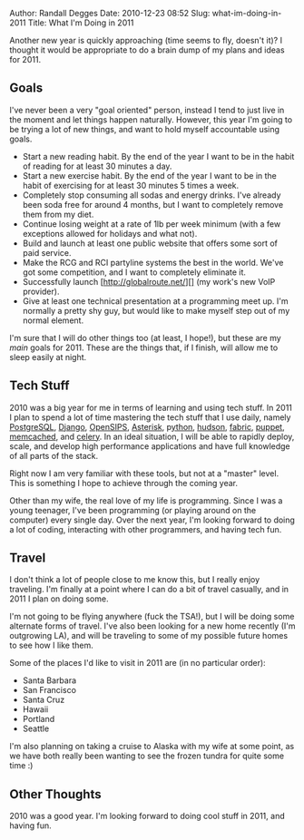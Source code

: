 Author: Randall Degges
Date: 2010-12-23 08:52
Slug: what-im-doing-in-2011
Title: What I'm Doing in 2011


Another new year is quickly approaching (time seems to fly, doesn't it)? I
thought it would be appropriate to do a brain dump of my plans and ideas for
2011.


## Goals

I've never been a very "goal oriented" person, instead I tend to just live in
the moment and let things happen naturally. However, this year I'm going to be
trying a lot of new things, and want to hold myself accountable using goals.

-   Start a new reading habit. By the end of the year I want to be in the habit
    of reading for at least 30 minutes a day.
-   Start a new exercise habit. By the end of the year I want to be in the habit
    of exercising for at least 30 minutes 5 times a week.
-   Completely stop consuming all sodas and energy drinks. I've already been
    soda free for around 4 months, but I want to completely remove them from my
    diet.
-   Continue losing weight at a rate of 1lb per week minimum (with a few
    exceptions allowed for holidays and what not).
-   Build and launch at least one public website that offers some sort of paid
    service.
-   Make the RCG and RCI partyline systems the best in the world. We've got some
    competition, and I want to completely eliminate it.
-   Successfully launch [http://globalroute.net/][] (my work's new VoIP
    provider).
-   Give at least one technical presentation at a programming meet up. I'm
    normally a pretty shy guy, but would like to make myself step out of my
    normal element.

I'm sure that I will do other things too (at least, I hope!), but these are my
*main* goals for 2011. These are the things that, if I finish, will allow me
to sleep easily at night.


## Tech Stuff

2010 was a big year for me in terms of learning and using tech stuff. In 2011 I
plan to spend a lot of time mastering the tech stuff that I use daily, namely
[PostgreSQL][], [Django][], [OpenSIPS][], [Asterisk][], p[ython][], [hudson][],
[fabric][], [puppet][], [memcached][], and [celery][]. In an ideal situation, I
will be able to rapidly deploy, scale, and develop high performance applications
and have full knowledge of all parts of the stack.

Right now I am very familiar with these tools, but not at a "master" level. This
is something I hope to achieve through the coming year.

Other than my wife, the real love of my life is programming. Since I was a young
teenager, I've been programming (or playing around on the computer) every single
day. Over the next year, I'm looking forward to doing a lot of coding,
interacting with other programmers, and having tech fun.


## Travel

I don't think a lot of people close to me know this, but I really enjoy
traveling. I'm finally at a point where I can do a bit of travel casually, and
in 2011 I plan on doing some.

I'm not going to be flying anywhere (fuck the TSA!), but I will be doing some
alternate forms of travel. I've also been looking for a new home recently (I'm
outgrowing LA), and will be traveling to some of my possible future homes to see
how I like them.

Some of the places I'd like to visit in 2011 are (in no particular order):

-   Santa Barbara
-   San Francisco
-   Santa Cruz
-   Hawaii
-   Portland
-   Seattle

I'm also planning on taking a cruise to Alaska with my wife at some point, as we
have both really been wanting to see the frozen tundra for quite some time :)


## Other Thoughts

2010 was a good year. I'm looking forward to doing cool stuff in 2011, and
having fun.


  [http://globalroute.net/]: http://globalroute.net/
  [PostgreSQL]: http://www.postgresql.org/ "PostgreSQL"
  [Django]: http://www.djangoproject.com/ "Django"
  [OpenSIPS]: http://www.opensips.org/ "OpenSIPS"
  [Asterisk]: http://www.asterisk.org/ "Asterisk"
  [ython]: http://python.org/ "python"
  [hudson]: http://hudson-ci.org/
  [fabric]: http://docs.fabfile.org/0.9.3/
  [puppet]: http://www.puppetlabs.com/
  [memcached]: http://memcached.org/
  [celery]: http://ask.github.com/celery/getting-started/introduction.html
